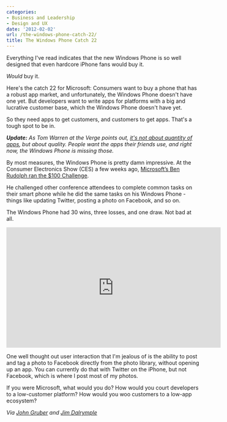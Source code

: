 ```yaml
---
categories:
- Business and Leadership
- Design and UX
date: '2012-02-02'
url: /the-windows-phone-catch-22/
title: The Windows Phone Catch 22
---
```


Everything I've read indicates that the new Windows Phone is so well designed that even hardcore iPhone fans would buy it.

<em>Would</em> buy it.

Here's the catch 22 for Microsoft: Consumers want to buy a phone that has a robust app market, and unfortunately, the Windows Phone doesn't have one yet. But developers want to write apps for platforms with a big and lucrative customer base, which the Windows Phone doesn't have yet.

So they need apps to get customers, and customers to get apps. That's a tough spot to be in.
<!--more-->
<em><strong>Update:</strong> As Tom Warren at the Verge points out, <a href="http://www.theverge.com/microsoft/2012/1/16/2710859/windows-phone-apps-does-quantity-equal-success">it's not about quantity of apps</a>, but about quality. People want the apps their friends use, and right now, the Windows Phone is missing those.</em>

By most measures, the Windows Phone is pretty damn impressive. At the Consumer Electronics Show (CES) a few weeks ago, <a href="http://www.loopinsight.com/2012/01/12/microsofts-smoked-by-a-windows-phone-100-challenge/">Microsoft’s Ben Rudolph ran the $100 Challenge</a>.

He challenged other conference attendees to complete common tasks on their smart phone while he did the same tasks on his Windows Phone - things like updating Twitter, posting a photo on Facebook, and so on.

The Windows Phone had 30 wins, three losses, and one draw. Not bad at all.

<iframe class="alignc" width="560" height="315" src="https://www.youtube.com/embed/PeU7FW18Izc?rel=0" frameborder="0" allowfullscreen></iframe>

One well thought out user interaction that I'm jealous of is the ability to post and tag a photo to Facebook directly from the photo library, without opening up an app. You can currently do that with Twitter on the iPhone, but not Facebook, which is where I post most of my photos.

If you were Microsoft, what would you do? How would you court developers to a low-customer platform? How would you woo customers to a low-app ecosystem?

<em>Via <a href="http://daringfireball.net/">John Gruber</a> and <a href="http://www.loopinsight.com/2012/01/12/microsofts-smoked-by-a-windows-phone-100-challenge/">Jim Dalrymple</a></em>
